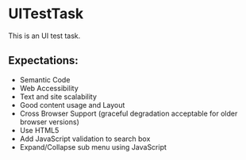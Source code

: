 # UITestTask

This is an UI test task.

Expectations:
-----------------
- Semantic Code
- Web Accessibility
- Text and site scalability
- Good content usage and Layout
- Cross Browser Support (graceful degradation acceptable for older browser versions)
- Use HTML5
- Add JavaScript validation to search box
- Expand/Collapse sub menu using JavaScript
